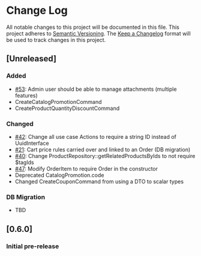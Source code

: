 # Change Log
All notable changes to this project will be documented in this file.
This project adheres to [Semantic Versioning](http://semver.org/).
The [Keep a Changelog](http://keepachangelog.com/) format will be
used to track changes in this project.

## [Unreleased]

### Added
- [#53](../../issues/53): Admin user should be able to manage attachments (multiple features)
- CreateCatalogPromotionCommand
- CreateProductQuantityDiscountCommand

### Changed
- [#42](../../issues/42): Change all use case Actions to require a string ID instead of UuidInterface
- [#21](../../issues/21): Cart price rules carried over and linked to an Order (DB migration)
- [#40](../../issues/40): Change ProductRepository::getRelatedProductsByIds to not require $tagIds
- [#47](../../issues/47): Modify OrderItem to require Order in the constructor
- Deprecated CatalogPromotion.code
- Changed CreateCouponCommand from using a DTO to scalar types

### DB Migration
- TBD

## [0.6.0]

### Initial pre-release
